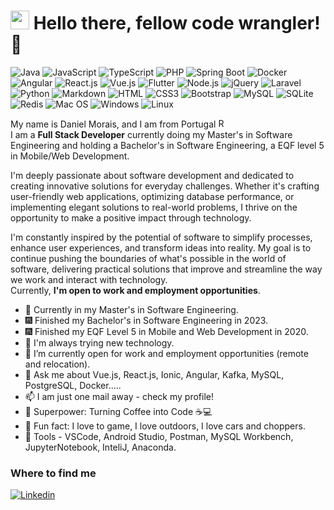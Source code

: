 <h1><img src="https://slackmojis.com/emojis/6383-meow-popcorn/download" width="30"/> Hello there, fellow code wrangler! 🚀</h1>

![Java](https://img.shields.io/badge/Java-ED8B00?style=flat-square&logo=java&logoColor=black)
![JavaScript](https://img.shields.io/badge/JavaScript-F7DF1E?style=flat-square&logo=javascript&logoColor=black)
![TypeScript](https://img.shields.io/badge/TypeScript-007ACC?style=flat-square&logo=typescript&logoColor=white)
![PHP](https://img.shields.io/badge/PHP-777BB4?style=flat-square&logo=php&logoColor=white)
![Spring Boot](https://img.shields.io/badge/Spring%20Boot-6DB33F?style=flat-square&logo=spring-boot&logoColor=white)
![Docker](https://img.shields.io/badge/Docker-0CC1F3?style=flat-square&logo=docker&logoColor=white)
![Angular](https://img.shields.io/badge/Angular-DD0031?style=flat-square&logo=angular&logoColor=white)
![React.js](https://img.shields.io/badge/React.js-0081CB?style=flat-square&logo=react&logoColor=61DAFB)
![Vue.js](https://img.shields.io/badge/Vue.js-35495E?style=flat-square&logo=vue.js&logoColor=4FC08D)
![Flutter](https://img.shields.io/badge/Flutter-02569B?style=flat-square&logo=flutter&logoColor=white)
![Node.js](https://img.shields.io/badge/Node.js-43853D?style=flat-square&logo=node.js&logoColor=white)
![jQuery](https://img.shields.io/badge/jQuery-0769AD?style=flat-square&logo=jquery&logoColor=white)
![Laravel](https://img.shields.io/badge/Laravel-FF2D20?style=flat-square&logo=laravel&logoColor=white)
![Python](https://img.shields.io/badge/Python-3776AB?style=flat-square&logo=python&logoColor=white)
![Markdown](https://img.shields.io/badge/Markdown-000000?style=flat-square&logo=markdown&logoColor=white)
![HTML](https://img.shields.io/badge/HTML5-E34F26?style=flat-square&logo=html5&logoColor=white)
![CSS3](https://img.shields.io/badge/CSS3-1572B6?style=flat-square&logo=css3&logoColor=white)
![Bootstrap](https://img.shields.io/badge/Bootstrap-563D7C?style=flat-square&logo=bootstrap&logoColor=white)
![MySQL](https://img.shields.io/badge/MySQL-005C84?style=flat-square&logo=mysql&logoColor=white)
![SQLite](https://img.shields.io/badge/SQLite-07405E?style=flat-square&logo=sqlite&logoColor=white)
![Redis](https://img.shields.io/badge/redis-%23DD0031.svg?&style=flat-square&logo=redis&logoColor=white)
![Mac OS](https://img.shields.io/badge/macOS-000000?style=flat-square&logo=apple&logoColor=white)
![Windows](https://img.shields.io/badge/Windows-0078D6?style=flat-square&logo=windows&logoColor=white)
![Linux](https://img.shields.io/badge/Linux-FCC624?style=flat-square&logo=linux&logoColor=black)

My name is Daniel Morais, and I am from Portugal <img src="https://images.emojiterra.com/google/noto-emoji/unicode-15/color/svg/1f1f5-1f1f9.svg" alt="Redis" width="15" height="15"><br>
I am a <b>Full Stack Developer</b> currently doing my Master's in Software Engineering and holding a Bachelor's in Software Engineering, a EQF level 5 in Mobile/Web Development.<br>

I'm deeply passionate about software development and dedicated to creating innovative solutions for everyday challenges. Whether it's crafting user-friendly web applications, optimizing database performance, or implementing elegant solutions to real-world problems, I thrive on the opportunity to make a positive impact through technology.

I'm constantly inspired by the potential of software to simplify processes, enhance user experiences, and transform ideas into reality. My goal is to continue pushing the boundaries of what's possible in the world of software, delivering practical solutions that improve and streamline the way we work and interact with technology.
<br>Currently, **I'm open to work and employment opportunities**.

- 🔭 Currently in my Master's in Software Engineering.
- :fireworks: Finished my Bachelor's in Software Engineering in 2023.
- :fireworks: Finished my EQF Level 5 in Mobile and Web Development in 2020.
- 🌱 I'm always trying new technology.
- 👯 I’m currently open for work and employment opportunities (remote and relocation).
- 💬 Ask me about Vue.js, React.js, Ionic, Angular, Kafka, MySQL, PostgreSQL, Docker.....
- 📫 I am just one mail away - check my profile!
- 🚀 Superpower: Turning Coffee into Code ☕💻
- :partying_face: Fun fact: I love to game, I love outdoors, I love cars and choppers.
- :wrench: Tools - VSCode, Android Studio, Postman, MySQL Workbench, JupyterNotebook, InteliJ, Anaconda.

### Where to find me

[![Linkedin](https://img.shields.io/badge/LinkedIn-0077B5?style=flat-square&logo=linkedin&logoColor=white)](https://www.linkedin.com/in/daniel-f-morais/) 
